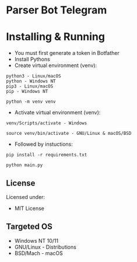 # Parser Bot Telegram

# Installing & Running
- You must first generate a token in Botfather
- Install Pythons
- Create virtual environment (venv):
```
python3 - Linux/macOS
python - Windows NT
pip3 - Linux/macOS
pip - Windows NT
```
```
python -m venv venv
```
- Activate virtual environment (venv):
```
venv/Scripts/activate - Windows 
```
```
source venv/bin/activate - GNU/Linux & macOS/BSD
```
- Followed by instuctions:
```
pip install -r requirements.txt
```
```
python main.py
```

## License

Licensed under:

* MIT License

## Targeted OS

- Windows NT 10/11
- GNU/Linux - Distributions
- BSD/Mach - macOS
